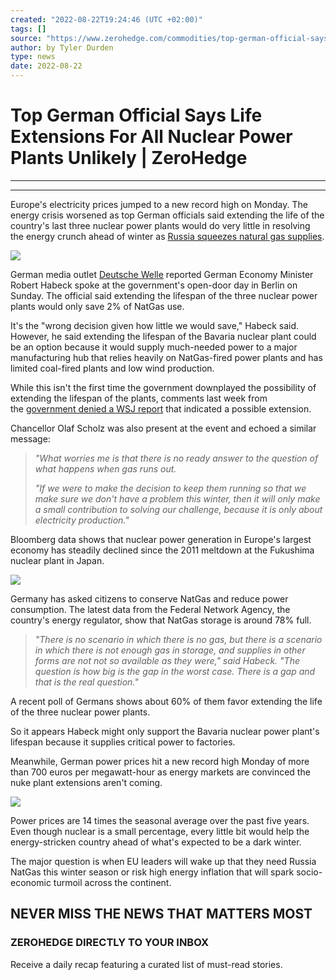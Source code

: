```yaml
---
created: "2022-08-22T19:24:46 (UTC +02:00)"
tags: []
source: "https://www.zerohedge.com/commodities/top-german-official-says-life-extensions-all-nuclear-power-plants-unlikely"
author: by Tyler Durden
type: news
date: 2022-08-22
---
```


# Top German Official Says Life Extensions For All Nuclear Power Plants Unlikely | ZeroHedge

---

---

Europe's electricity prices jumped to a new record high on Monday. The energy crisis worsened as top German officials said extending the life of the country's last three nuclear power plants would do very little in resolving the energy crunch ahead of winter as [Russia squeezes natural gas supplies](https://www.zerohedge.com/geopolitical/eu-natgas-soars-record-high-gazprom-announces-new-halt-flows).

[![](https://assets.zerohedge.com/s3fs-public/styles/inline_image_mobile/public/inline-images/Snag_51f2cc4.png?itok=wa0eR3U4)](https://www.zerohedge.com/s3/files/inline-images/Snag_51f2cc4.png?itok=wa0eR3U4)

German media outlet [Deutsche Welle](https://www.dw.com/en/germany-says-full-delay-to-nuclear-phaseout-is-unlikely/a-62880769) reported German Economy Minister Robert Habeck spoke at the government's open-door day in Berlin on Sunday. The official said extending the lifespan of the three nuclear power plants would only save 2% of NatGas use. 

It's the "wrong decision given how little we would save," Habeck said. However, he said extending the lifespan of the Bavaria nuclear plant could be an option because it would supply much-needed power to a major manufacturing hub that relies heavily on NatGas-fired power plants and has limited coal-fired plants and low wind production. 

While this isn't the first time the government downplayed the possibility of extending the lifespan of the plants, comments last week from the [government denied a WSJ report](https://www.zerohedge.com/commodities/germany-extend-life-three-nuclear-power-plants-about-face-move) that indicated a possible extension. 

Chancellor Olaf Scholz was also present at the event and echoed a similar message:

 > 
 > *"What worries me is that there is no ready answer to the question of what happens when gas runs out.*
 > 
 > *"If we were to make the decision to keep them running so that we make sure we don't have a problem this winter, then it will only make a small contribution to solving our challenge, because it is only about electricity production."* 

Bloomberg data shows that nuclear power generation in Europe's largest economy has steadily declined since the 2011 meltdown at the Fukushima nuclear plant in Japan.

[![](https://assets.zerohedge.com/s3fs-public/styles/inline_image_mobile/public/inline-images/2022-08-22_09-33-28.png?itok=o-sFRYAl)](https://www.zerohedge.com/s3/files/inline-images/2022-08-22_09-33-28.png?itok=o-sFRYAl)

Germany has asked citizens to conserve NatGas and reduce power consumption. The latest data from the Federal Network Agency, the country's energy regulator, show that NatGas storage is around 78% full.

 > 
 > *"There is no scenario in which there is no gas, but there is a scenario in which there is not enough gas in storage, and supplies in other forms are not not so available as they were," said Habeck. "The question is how big is the gap in the worst case. There is a gap and that is the real question."*

A recent poll of Germans shows about 60% of them favor extending the life of the three nuclear power plants. 

So it appears Habeck might only support the Bavaria nuclear power plant's lifespan because it supplies critical power to factories. 

Meanwhile, German power prices hit a new record high Monday of more than 700 euros per megawatt-hour as energy markets are convinced the nuke plant extensions aren't coming.  

[![](https://assets.zerohedge.com/s3fs-public/styles/inline_image_mobile/public/inline-images/unnamed_589.png?itok=_RVedpUC)](https://www.zerohedge.com/s3/files/inline-images/unnamed_589.png?itok=_RVedpUC)

Power prices are 14 times the seasonal average over the past five years. Even though nuclear is a small percentage, every little bit would help the energy-stricken country ahead of what's expected to be a dark winter. 

The major question is when EU leaders will wake up that they need Russia NatGas this winter season or risk high energy inflation that will spark socio-economic turmoil across the continent. 

## NEVER MISS THE NEWS THAT MATTERS MOST

### ZEROHEDGE DIRECTLY TO YOUR INBOX

Receive a daily recap featuring a curated list of must-read stories.
